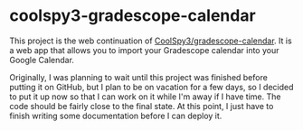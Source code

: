 # coolspy3-gradescope-calendar
This project is the web continuation of [CoolSpy3/gradescope-calendar](https://gihtub.com/CoolSpy3/gradescope-calendar). It is a web app that allows you to import your Gradescope calendar into your Google Calendar.

Originally, I was planning to wait until this project was finished before putting it on GitHub, but I plan to be on vacation for a few days, so I decided to put it up now so that I can work on it while I'm away if I have time. The code should be fairly close to the final state. At this point, I just have to finish writing some documentation before I can deploy it.
